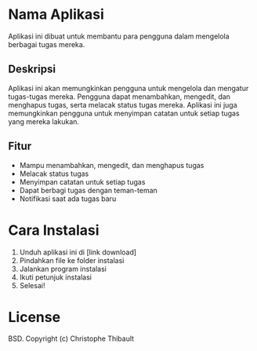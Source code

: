 # Nama Aplikasi
Aplikasi ini dibuat untuk membantu para pengguna dalam mengelola berbagai tugas mereka.

## Deskripsi
Aplikasi ini akan memungkinkan pengguna untuk mengelola dan mengatur tugas-tugas mereka. Pengguna dapat menambahkan, mengedit, dan menghapus tugas, serta melacak status tugas mereka. Aplikasi ini juga memungkinkan pengguna untuk menyimpan catatan untuk setiap tugas yang mereka lakukan.

## Fitur
- Mampu menambahkan, mengedit, dan menghapus tugas
- Melacak status tugas
- Menyimpan catatan untuk setiap tugas
- Dapat berbagi tugas dengan teman-teman
- Notifikasi saat ada tugas baru

# Cara Instalasi
1. Unduh aplikasi ini di [link download]
2. Pindahkan file ke folder instalasi
3. Jalankan program instalasi
4. Ikuti petunjuk instalasi
5. Selesai!

License
=======

BSD. Copyright (c) Christophe Thibault

